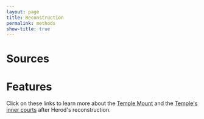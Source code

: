 ```yaml
---
layout: page
title: Reconstruction
permalink: methods
show-title: true
---
```

# Sources

# Features
Click on these links to learn more about the [Temple Mount](_pages/featuresmount.md) and the [Temple's inner courts](_pages/featurescourts.md) after Herod's reconstruction.



